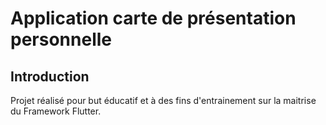 # Application carte de présentation personnelle

## Introduction

Projet réalisé pour but éducatif et à des fins d'entrainement sur la maitrise du Framework Flutter.